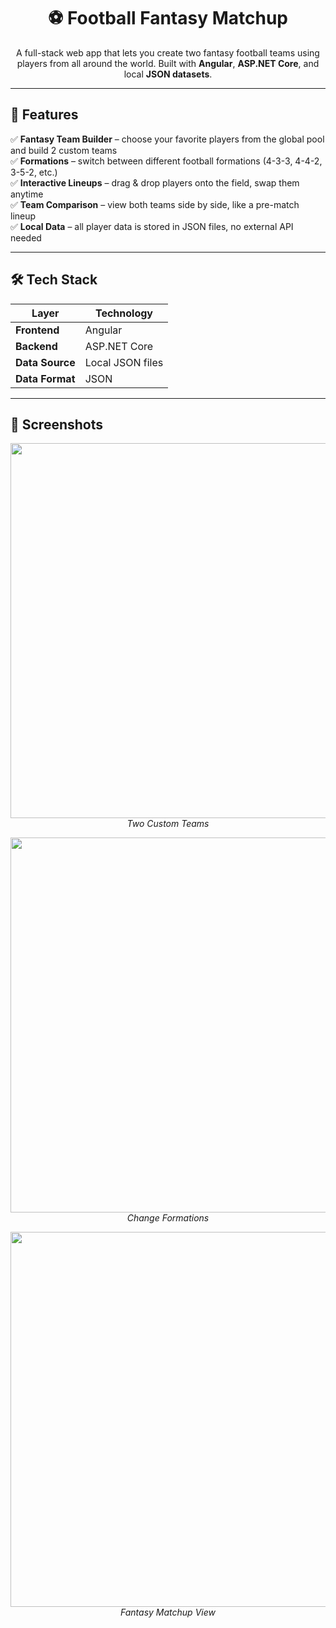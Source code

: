 <h1 align="center">⚽ Football Fantasy Matchup</h1>

<p align="center">
  A full-stack web app that lets you create two fantasy football teams using players from all around the world.  
  Built with <strong>Angular</strong>, <strong>ASP.NET Core</strong>, and local <strong>JSON datasets</strong>.
</p>

---

## 📌 Features

✅ **Fantasy Team Builder** – choose your favorite players from the global pool and build 2 custom teams  
✅ **Formations** – switch between different football formations (4-3-3, 4-4-2, 3-5-2, etc.)  
✅ **Interactive Lineups** – drag & drop players onto the field, swap them anytime  
✅ **Team Comparison** – view both teams side by side, like a pre-match lineup  
✅ **Local Data** – all player data is stored in JSON files, no external API needed  

---

## 🛠️ Tech Stack

| Layer          | Technology |
|----------------|------------|
| **Frontend**   | Angular    |
| **Backend**    | ASP.NET Core |
| **Data Source**| Local JSON files |
| **Data Format**|  JSON |

---

## 📸 Screenshots

<p align="center">
  <img src="images/fantasy-teams.png" width="600"><br>
  <em>Two Custom Teams</em>
</p>

<p align="center">
  <img src="images/formations.png" width="600"><br>
  <em>Change Formations</em>
</p>

<p align="center">
  <img src="images/matchup.png" width="600"><br>
  <em>Fantasy Matchup View</em>
</p>
